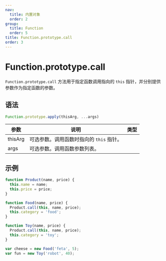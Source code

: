 ```yaml
---
nav:
  title: 内置对象
  order: 2
group:
  title: Function
  order: 5
title: Function.prototype.call
order: 3
---
```


# Function.prototype.call

`Function.prototype.call` 方法用于指定函数调用指向的 `this` 指针，并分别提供参数作为指定函数的参数。

## 语法

```js
Function.prototype.apply(thisArg, ...args)
```

| 参数    | 说明                                     | 类型 |
| ------- | ---------------------------------------- | ---- |
| thisArg | 可选参数。调用函数时指向的 `this` 指针。 |     |
| args    | 可选参数。调用函数参数列表。             |     |

## 示例

```js
function Product(name, price) {
  this.name = name;
  this.price = price;
}

function Food(name, price) {
  Product.call(this, name, price);
  this.category = 'food';
}

function Toy(name, price) {
  Product.call(this, name, price);
  this.category = 'toy';
}

var cheese = new Food('feta', 5);
var fun = new Toy('robot', 40);
```